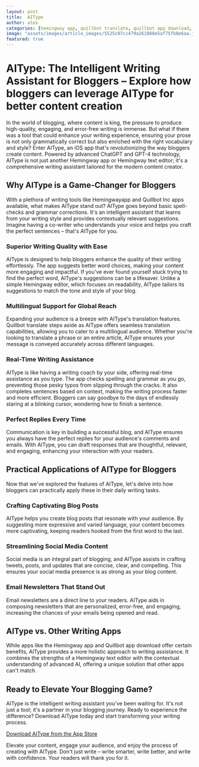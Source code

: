 ```yaml
---
layout: post
title:  AIType
author: alex
categories: [hemingway app, quillbot translate, quillbot app download, quillbot inc apps, hemingwayapp, hemingway text editor, hemingway editor]
image: "assets/images/article_images/5525c07cc479a261888e5af75fb8e6aa.jpg"
featured: true
---
```


# AIType: The Intelligent Writing Assistant for Bloggers – Explore how bloggers can leverage AIType for better content creation

In the world of blogging, where content is king, the pressure to produce high-quality, engaging, and error-free writing is immense. But what if there was a tool that could enhance your writing experience, ensuring your prose is not only grammatically correct but also enriched with the right vocabulary and style? Enter AIType, an iOS app that's revolutionizing the way bloggers create content. Powered by advanced ChatGPT and GPT-4 technology, AIType is not just another Hemingway app or Hemingway text editor; it's a comprehensive writing assistant tailored for the modern content creator.

## Why AIType is a Game-Changer for Bloggers

With a plethora of writing tools like Hemingwayapp and Quillbot Inc apps available, what makes AIType stand out? AIType goes beyond basic spell-checks and grammar corrections. It's an intelligent assistant that learns from your writing style and provides contextually relevant suggestions. Imagine having a co-writer who understands your voice and helps you craft the perfect sentences – that's AIType for you.

### Superior Writing Quality with Ease

AIType is designed to help bloggers enhance the quality of their writing effortlessly. The app suggests better word choices, making your content more engaging and impactful. If you've ever found yourself stuck trying to find the perfect word, AIType's suggestions can be a lifesaver. Unlike a simple Hemingway editor, which focuses on readability, AIType tailors its suggestions to match the tone and style of your blog.

### Multilingual Support for Global Reach

Expanding your audience is a breeze with AIType's translation features. Quillbot translate steps aside as AIType offers seamless translation capabilities, allowing you to cater to a multilingual audience. Whether you're looking to translate a phrase or an entire article, AIType ensures your message is conveyed accurately across different languages.

### Real-Time Writing Assistance

AIType is like having a writing coach by your side, offering real-time assistance as you type. The app checks spelling and grammar as you go, preventing those pesky typos from slipping through the cracks. It also completes sentences based on context, making the writing process faster and more efficient. Bloggers can say goodbye to the days of endlessly staring at a blinking cursor, wondering how to finish a sentence.

### Perfect Replies Every Time

Communication is key in building a successful blog, and AIType ensures you always have the perfect replies for your audience's comments and emails. With AIType, you can draft responses that are thoughtful, relevant, and engaging, enhancing your interaction with your readers.

## Practical Applications of AIType for Bloggers

Now that we've explored the features of AIType, let's delve into how bloggers can practically apply these in their daily writing tasks.

### Crafting Captivating Blog Posts

AIType helps you create blog posts that resonate with your audience. By suggesting more expressive and varied language, your content becomes more captivating, keeping readers hooked from the first word to the last.

### Streamlining Social Media Content

Social media is an integral part of blogging, and AIType assists in crafting tweets, posts, and updates that are concise, clear, and compelling. This ensures your social media presence is as strong as your blog content.

### Email Newsletters That Stand Out

Email newsletters are a direct line to your readers. AIType aids in composing newsletters that are personalized, error-free, and engaging, increasing the chances of your emails being opened and read.

## AIType vs. Other Writing Apps

While apps like the Hemingway app and Quillbot app download offer certain benefits, AIType provides a more holistic approach to writing assistance. It combines the strengths of a Hemingway text editor with the contextual understanding of advanced AI, offering a unique solution that other apps can't match.

## Ready to Elevate Your Blogging Game?

AIType is the intelligent writing assistant you've been waiting for. It's not just a tool; it's a partner in your blogging journey. Ready to experience the difference? Download AIType today and start transforming your writing process.

[Download AIType from the App Store](https://apps.apple.com/us/app/aitype-grammar-check-keyboard/id6469163944)

Elevate your content, engage your audience, and enjoy the process of creating with AIType. Don't just write – write smarter, write better, and write with confidence. Your readers will thank you for it.